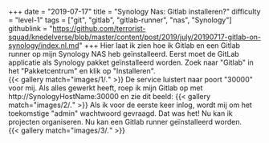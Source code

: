 +++
date = "2019-07-17"
title = "Synology Nas: Gitlab installeren?"
difficulty = "level-1"
tags = ["git", "gitlab", "gitlab-runner", "nas", "Synology"]
githublink = "https://github.com/terrorist-squad/knedelverse/blob/master/content/post/2019/july/20190717-gitlab-on-synology/index.nl.md"
+++
Hier laat ik zien hoe ik Gitlab en een Gitlab runner op mijn Synology NAS heb geïnstalleerd. Eerst moet de GitLab applicatie als Synology pakket geïnstalleerd worden. Zoek naar "Gitlab" in het "Pakketcentrum" en klik op "Installeren".   
{{< gallery match="images/1/*.*" >}}
De service luistert naar poort "30000" voor mij. Als alles gewerkt heeft, roep ik mijn Gitlab op met http://SynologyHostName:30000 en zie dit beeld:
{{< gallery match="images/2/*.*" >}}
Als ik voor de eerste keer inlog, wordt mij om het toekomstige "admin" wachtwoord gevraagd. Dat was het! Nu kan ik projecten organiseren. Nu kan een Gitlab runner geïnstalleerd worden.  
{{< gallery match="images/3/*.*" >}}
